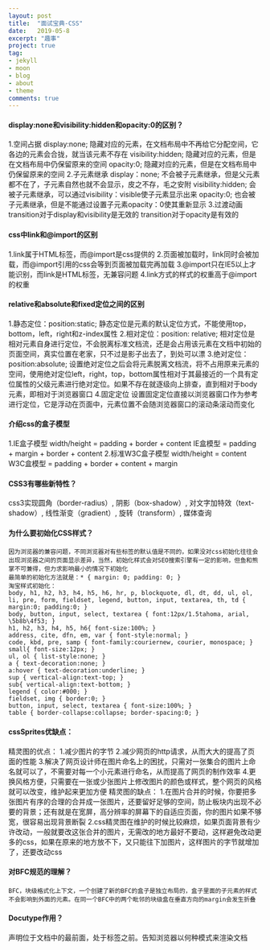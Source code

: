 ```yaml
---
layout: post
title:  "面试宝典-CSS"
date:   2019-05-8
excerpt: "趣事"
project: true
tag:
- jekyll 
- moon
- blog
- about
- theme
comments: true
---
```




#### display:none和visibility:hidden和opacity:0的区别？
1.空间占据
    display:none;  隐藏对应的元素，在文档布局中不再给它分配空间，它各边的元素会合拢，就当该元素不存在
    visibility:hidden;   隐藏对应的元素，但是在文档布局中仍保留原来的空间
    opacity:0;  隐藏对应的元素，但是在文档布局中仍保留原来的空间
2.子元素继承
    display：none;  不会被子元素继承，但是父元素都不在了，子元素自然也就不会显示，皮之不存，毛之安附
    visibility:hidden;    会被子元素继承，可以通过visibility：visible使子元素显示出来
    opacity:0;   也会被子元素继承，但是不能通过设置子元素opacity：0使其重新显示
3.过渡动画
    transition对于display和visibility是无效的
    transition对于opacity是有效的


#### css中link和@import的区别
1.link属于HTML标签，而@import是css提供的
2.页面被加载时，link同时会被加载，而@import引用的css会等到页面被加载完再加载
3.@import只在IE5以上才能识别，而link是HTML标签，无兼容问题
4.link方式的样式的权重高于@import的权重



#### relative和absolute和fixed定位之间的区别

1.静态定位：position:static;
        静态定位是元素的默认定位方式，不能使用top，bottom，left，right和z-index属性
2.相对定位：position: relative;
        相对定位是相对元素自身进行定位，不会脱离标准文档流，还是会占用该元素在文档中初始的页面空间，真实位置在老家，只不过是影子出去了，到处可以漂
3.绝对定位：position:absolute;
        设置绝对定位之后会将元素脱离文档流，将不占用原来元素的空间，使用绝对定位left，right，top，bottom属性相对于其最接近的一个具有定位属性的父级元素进行绝对定位。如果不存在就逐级向上排查，直到相对于body元素，即相对于浏览器窗口
4.固定定位
        设置固定定位直接以浏览器窗口作为参考进行定位，它是浮动在页面中，元素位置不会随浏览器窗口的滚动条滚动而变化

#### 介绍css的盒子模型
1.IE盒子模型
    width/height = padding + border + content
    IE盒模型 = padding + margin + border + content
2.标准W3C盒子模型
    width/height = content
    W3C盒模型 = padding + border + content + margin


#### CSS3有哪些新特性？
css3实现圆角（border-radius）,
        阴影（box-shadow）,
        对文字加特效（text-shadow）,
        线性渐变（gradient）,
        旋转（transform）,
        媒体查询

#### 为什么要初始化CSS样式？
    因为浏览器的兼容问题，不同浏览器对有些标签的默认值是不同的，如果没对css初始化往往会出现浏览器之间的页面显示差异，当然，初始化样式会对SEO搜索引擎有一定的影响，但鱼和熊掌不可兼得，但力求影响最小的情况下初始化
    最简单的初始化方法就是：* { margin: 0; padding: 0; }
    淘宝样式初始化：
    body, h1, h2, h3, h4, h5, h6, hr, p, blockquote, dl, dt, dd, ul, ol, li, pre, form, fieldset, legend, button, input, textarea, th, td { margin:0; padding:0; }
    body, button, input, select, textarea { font:12px/1.5tahoma, arial, \5b8b\4f53; }
    h1, h2, h3, h4, h5, h6{ font-size:100%; }
    address, cite, dfn, em, var { font-style:normal; }
    code, kbd, pre, samp { font-family:couriernew, courier, monospace; }
    small{ font-size:12px; }
    ul, ol { list-style:none; }
    a { text-decoration:none; }
    a:hover { text-decoration:underline; }
    sup { vertical-align:text-top; }
    sub{ vertical-align:text-bottom; }
    legend { color:#000; }
    fieldset, img { border:0; }
    button, input, select, textarea { font-size:100%; }
    table { border-collapse:collapse; border-spacing:0; } 


#### cssSprites优缺点：
精灵图的优点：
    1.减少图片的字节
    2.减少网页的http请求，从而大大的提高了页面的性能
    3.解决了网页设计师在图片命名上的困扰，只需对一张集合的图片上命名就可以了，不需要对每一个小元素进行命名，从而提高了网页的制作效率
    4.更换风格方便，只需要在一张或少张图片上修改图片的颜色或样式，整个网页的风格就可以改变，维护起来更加方便
精灵图的缺点：
    1.在图片合并的时候，你要把多张图片有序的合理的合并成一张图片，还要留好足够的空间，防止板块内出现不必要的背景；还有就是在宽屏，高分辨率的屏幕下的自适应页面，你的图片如果不够宽，很容易出现背景断裂
    2.css精灵图在维护的时候比较麻烦，如果页面背景有少许改动，一般就要改这张合并的图片，无需改的地方最好不要动，这样避免改动更多的css，如果在原来的地方放不下，又只能往下加图片，这样图片的字节就增加了，还要改动css


#### 对BFC规范的理解？
    BFC，块级格式化上下文，一个创建了新的BFC的盒子是独立布局的，盒子里面的子元素的样式不会影响到外面的元素。在同一个BFC中的两个毗邻的块级盒在垂直方向的margin会发生折叠



#### Docutype作用？
<!DOCTYPE> 声明位于文档中的最前面，处于<html>标签之前。告知浏览器以何种模式来渲染文档



